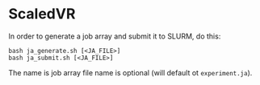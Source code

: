 # ScaledVR

In order to generate a job array and submit it to SLURM, do this:
```
bash ja_generate.sh [<JA_FILE>]
bash ja_submit.sh [<JA_FILE>]
```
The name is job array file name is optional (will default ot `experiment.ja`).
